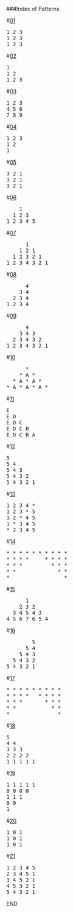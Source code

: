 ###Index of Patterns   

#[01](https://github.com/DeathBringer269/Pattern/blob/master/Programs/01.c)
<pre>
1 2 3  
1 2 3   
1 2 3  
</pre>

#[02](https://github.com/DeathBringer269/Pattern/blob/master/Programs/02.c)  
<pre>
1  
1 2  
1 2 3   
</pre>

#[03](https://github.com/DeathBringer269/Pattern/blob/master/Programs/03.c)  
<pre>
1 2 3  
4 5 6   
7 8 9  
</pre>

#[04](https://github.com/DeathBringer269/Pattern/blob/master/Programs/04.c)  
<pre>
1 2 3   
1 2  
1  
</pre> 

#[05](https://github.com/DeathBringer269/Pattern/blob/master/Programs/05.c)  
<pre>
3 2 1  
3 2 1  
3 2 1  
</pre>

#[06](https://github.com/DeathBringer269/Pattern/blob/master/Programs/06.c)  
<pre>
    1    
  1 2 3    
1 2 3 4 5      
</pre>

#[07](https://github.com/DeathBringer269/Pattern/blob/master/Programs/07.c)  
<pre>
      1   
    1 2 1   
  1 2 3 2 1    
1 2 3 4 3 2 1   
</pre>

#[08](https://github.com/DeathBringer269/Pattern/blob/master/Programs/08.c)  
<pre>
      4   
    3 4    
  2 3 4    
1 2 3 4    
</pre>

#[09](https://github.com/DeathBringer269/Pattern/blob/master/Programs/09.c)  
<pre>
      4         
    3 4 3     
  2 3 4 3 2      
1 2 3 4 3 2 1      
</pre>

#[10](https://github.com/DeathBringer269/Pattern/blob/master/Programs/10.c)  
<pre>
      *      
    * A *      
  * A * A *    
* A * A * A *     
</pre>

#[11](https://github.com/DeathBringer269/Pattern/blob/master/Programs/11.c)  
<pre>
E  
E D  
E D C  
E D C B  
E D C B A  
</pre>

#[12](https://github.com/DeathBringer269/Pattern/blob/master/Programs/12.c)  
<pre>
5  
5 4  
5 4 3  
5 4 3 2  
5 4 3 2 1   
</pre>           

#[13](https://github.com/DeathBringer269/Pattern/blob/master/Programs/13.c)    
<pre>
1 2 3 4 *  
1 2 3 * 5  
1 2 * 4 5 
1 * 3 4 5  
* 2 3 4 5   
</pre>

#[14](https://github.com/DeathBringer269/Pattern/blob/master/Programs/14.c)    
<pre>
* * * * * * * * * *   
* * * *     * * * *  
* * *         * * *  
* *             * *  
*                 * 
</pre>

#[15](https://github.com/DeathBringer269/Pattern/blob/master/Programs/15.c)    
<pre>
      1         
    2 3 2 
  3 4 5 4 3 
4 5 6 7 6 5 4 
</pre>

#[16](https://github.com/DeathBringer269/Pattern/blob/master/Programs/16.c)    
<pre>
        5           
      5 4   
    5 4 3   
  5 4 3 2  
5 4 3 2 1    
</pre>

#[17](https://github.com/DeathBringer269/Pattern/blob/master/Programs/17.c)    
<pre>
* * * * * * * * *   
* * * *   * * * *  
* * *       * * *  
* *           * *  
*               * 
</pre>

#[18](https://github.com/DeathBringer269/Pattern/blob/master/Programs/18.c)    
<pre>
5  
4 4   
3 3 3    
2 2 2 2  
1 1 1 1 1  
</pre>

#[19](https://github.com/DeathBringer269/Pattern/blob/master/Programs/19.c)    
<pre>
1 1 1 1 1
0 0 0 0
1 1 1
0 0
1
</pre>

#[20](https://github.com/DeathBringer269/Pattern/blob/master/Programs/20.c)    
<pre>
1 0 1 
1 0 1 
1 0 1 
</pre>

#[21](https://github.com/DeathBringer269/Pattern/blob/master/Programs/21.c)    
<pre>
1 2 3 4 5 
2 3 4 5 1
3 4 5 2 1 
4 5 3 2 1
5 4 3 2 1
</pre>


END